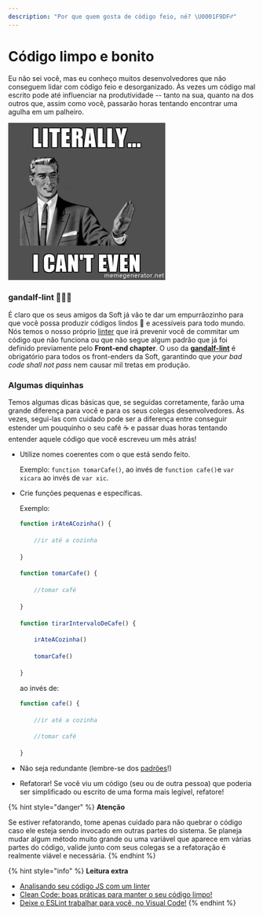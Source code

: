 ```yaml
---
description: "Por que quem gosta de código feio, né? \U0001F9DF‍♂️"
---
```


# Código limpo e bonito

Eu não sei você, mas eu conheço muitos desenvolvedores que não conseguem lidar com código feio e desorganizado. Às vezes um código mal escrito pode até influenciar na produtividade -- tanto na sua, quanto na dos outros que, assim como você, passarão horas tentando encontrar uma agulha em um palheiro.

![S&#xE9;rio... pra mim n&#xE3;o d&#xE1;](../.gitbook/assets/canteven.jpg)

### gandalf-lint 🧙🏼‍♂️

É claro que os seus amigos da Soft já vão te dar um empurrãozinho para que você possa produzir códigos lindos 🦄 e acessíveis para todo mundo. Nós temos o nosso próprio [linter](https://willianjusten.com.br/analisando-seu-codigo-js-com-linter/) que irá prevenir você de commitar um código que não funciona ou que não segue algum padrão que já foi definido previamente pelo **Front-end chapter**. O uso da [**gandalf-lint**](https://github.com/SoftboxLab/gandalf-lint) é obrigatório para todos os front-enders da Soft, garantindo que _your bad code shall not pass_ nem causar mil tretas em produção.

### Algumas diquinhas

Temos algumas dicas básicas que, se seguidas corretamente, farão uma grande diferença para você e para os seus colegas desenvolvedores. Às vezes, segui-las com cuidado pode ser a diferença entre conseguir estender um pouquinho o seu café ☕️ e passar duas horas tentando entender aquele código que você escreveu um mês atrás!

* Utilize nomes coerentes com o que está sendo feito.

  Exemplo: `function tomarCafe()`, ao invés de `function cafe()`e `var xicara` ao invés de `var xic`.

* Crie funções pequenas e específicas.

  Exemplo:

  ```js
  function irAteACozinha() {

      //ir até a cozinha

  }

  function tomarCafe() {

      //tomar café

  }

  function tirarIntervaloDeCafe() {

      irAteACozinha()

      tomarCafe()

  }
  ```



  ao invés de:

  ```js
  function cafe() {

      //ir até a cozinha

      //tomar café

  }
  ```

* Não seja redundante \(lembre-se dos [padrões](seguindo-alguns-padroes.md)!\)
* Refatorar! Se você viu um código \(seu ou de outra pessoa\) que poderia ser simplificado ou escrito de uma forma mais legível, refatore! 

{% hint style="danger" %}
**Atenção**

Se estiver refatorando, tome apenas cuidado para não quebrar o código caso ele esteja sendo invocado em outras partes do sistema. Se planeja mudar algum método muito grande ou uma variável que aparece em várias partes do código, valide junto com seus colegas se a refatoração é realmente viável e necessária.
{% endhint %}

{% hint style="info" %}
**Leitura extra**

* [Analisando seu código JS com um linter](https://willianjusten.com.br/analisando-seu-codigo-js-com-linter/)
* [Clean Code: boas práticas para manter o seu código limpo!](https://becode.com.br/clean-code/)
* [Deixe o ESLint trabalhar para você, no Visual Code!](http://vuejs-brasil.com.br/deixe-o-eslint-trabalhar-para-voce-no-visual-studio-code/)
{% endhint %}


